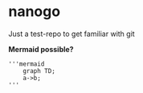 # nanogo
Just a test-repo to get familiar with git

**Mermaid possible?**

    '''mermaid
        graph TD;
        a->b;
    '''
